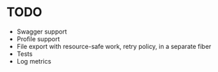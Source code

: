 # TODO 
* Swagger support 
* Profile support 
* File export with resource-safe work, retry policy, in a separate fiber
* Tests
* Log metrics